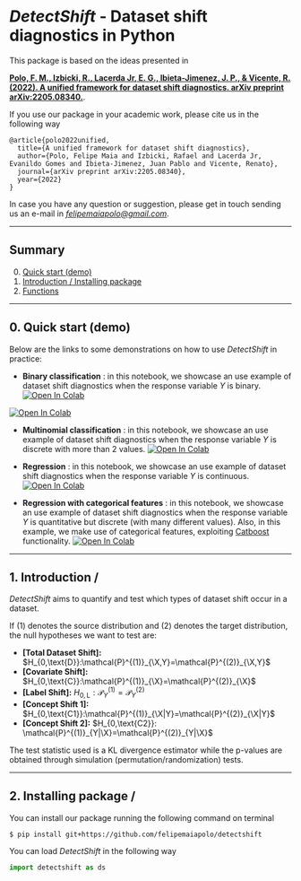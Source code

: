 # ***DetectShift*** - Dataset shift diagnostics in Python

This package is based on the ideas presented in

[**Polo, F. M., Izbicki, R., Lacerda Jr, E. G., Ibieta-Jimenez, J. P., & Vicente, R. (2022). A unified framework for dataset shift diagnostics. arXiv preprint arXiv:2205.08340.**](https://arxiv.org/abs/2205.08340). 

If you use our package in your academic work, please cite us in the following way

    @article{polo2022unified,
      title={A unified framework for dataset shift diagnostics},
      author={Polo, Felipe Maia and Izbicki, Rafael and Lacerda Jr, Evanildo Gomes and Ibieta-Jimenez, Juan Pablo and Vicente, Renato},
      journal={arXiv preprint arXiv:2205.08340},
      year={2022}
    }

In case you have any question or suggestion, please get in touch sending us an e-mail in *felipemaiapolo@gmail.com*.

--------------

## Summary

0. [Quick start (demo)](#0)
1. [Introduction / Installing package](#1)
2. [Functions ](#2)

--------------

<a name="0"></a>
## 0\. Quick start (demo)

Below are the links to some demonstrations on how to use *DetectShift* in practice:

- **Binary classification** : in this notebook, we showcase an use example of dataset shift diagnostics when the response variable $Y$ is binary.
[![Open In Colab](https://colab.research.google.com/assets/colab-badge.svg)](https://colab.research.google.com/github/felipemaiapolo/detectshift/blob/main/Classification1.ipynb)

[![Open In Colab](https://colab.research.google.com/assets/colab-badge.svg)](https://colab.research.google.com/github/felipemaiapolo/legalnlp/blob/main/demo/BERT/BERT_TUTORIAL.ipynb)
 
 
- **Multinomial classification** : in this notebook, we showcase an use example of dataset shift diagnostics when the response variable $Y$ is discrete with more than 2 values.
[![Open In Colab](https://colab.research.google.com/assets/colab-badge.svg)](https://colab.research.google.com/github/felipemaiapolo/detectshift/blob/main/Classification2.ipynb)

- **Regression** : in this notebook, we showcase an use example of dataset shift diagnostics when the response variable $Y$ is continuous.
[![Open In Colab](https://colab.research.google.com/assets/colab-badge.svg)](https://colab.research.google.com/github/felipemaiapolo/detectshift/blob/main/Regression1.ipynb)
 
- **Regression with categorical features** : in this notebook, we showcase an use example of dataset shift diagnostics when the response variable $Y$ is quantitative but discrete (with many different values). Also, in this example, we make use of categorical features, exploiting [Catboost](https://catboost.ai/) functionality.
[![Open In Colab](https://colab.research.google.com/assets/colab-badge.svg)](https://colab.research.google.com/github/felipemaiapolo/detectshift/blob/main/Regression2.ipynb)


--------------

<a name="1"></a>
## 1\. Introduction / 
*DetectShift* aims to quantify and test which types of dataset shift occur in a dataset. 

If (1) denotes the source distribution and (2) denotes the target distribution, the null hypotheses we want to test are:

- **[Total Dataset Shift]:** $H_{0,\text{D}}:\mathcal{P}^{(1)}_{\X,Y}=\mathcal{P}^{(2)}_{\X,Y}$ 
- **[Covariate Shift]:** $H_{0,\text{C}}:\mathcal{P}^{(1)}_{\X}=\mathcal{P}^{(2)}_{\X}$ 
- **[Label Shift]:** $H_{0,\text{L}}:\mathcal{P}^{(1)}_{Y}=\mathcal{P}^{(2)}_{Y}$ 
- **[Concept Shift 1]:** $H_{0,\text{C1}}:\mathcal{P}^{(1)}_{\X|Y}=\mathcal{P}^{(2)}_{\X|Y}$
- **[Concept Shift 2]:** $H_{0,\text{C2}}: \mathcal{P}^{(1)}_{Y|\X}=\mathcal{P}^{(2)}_{Y|\X}$ 

The test statistic used is a KL divergence estimator while the p-values are obtained through simulation (permutation/randomization) tests.

--------------

<a name="2"></a>
## 2\. Installing package / 


You can install our package running the following command on terminal
``` :sh
$ pip install git+https://github.com/felipemaiapolo/detectshift
```

You can load *DetectShift* in the following way

```python
import detectshift as ds
```
